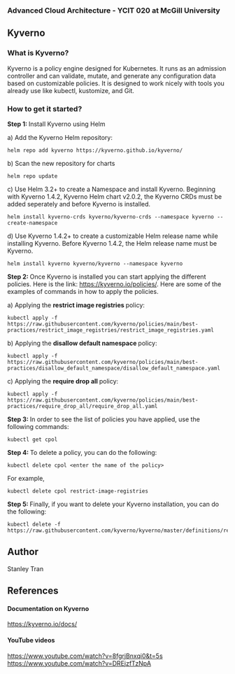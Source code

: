 ### Advanced Cloud Architecture - YCIT 020 at McGill University

## Kyverno

### What is Kyverno?
Kyverno is a policy engine designed for Kubernetes. It runs as an admission controller and can validate, mutate, and generate any configuration data based on customizable policies. It is designed to work nicely with tools you already use like kubectl, kustomize, and Git.

### How to get it started?

<b> Step 1: </b> Install Kyverno using Helm

a) Add the Kyverno Helm repository:

    helm repo add kyverno https://kyverno.github.io/kyverno/

b) Scan the new repository for charts

    helm repo update
    
c) Use Helm 3.2+ to create a Namespace and install Kyverno. Beginning with Kyverno 1.4.2, Kyverno Helm chart v2.0.2, the Kyverno CRDs must be added seperately and before Kyverno is installed.

    helm install kyverno-crds kyverno/kyverno-crds --namespace kyverno --create-namespace

d) Use Kyverno 1.4.2+ to create a customizable Helm release name while installing Kyverno. Before Kyverno 1.4.2, the Helm release name must be Kyverno.

    helm install kyverno kyverno/kyverno --namespace kyverno

<b> Step 2: </b> Once Kyverno is installed you can start applying the different policies. Here is the link: https://kyverno.io/policies/. Here are some of the examples of commands in how to apply the policies.

a) Applying the <b> restrict image registries </b> policy:

    kubectl apply -f https://raw.githubusercontent.com/kyverno/policies/main/best-practices/restrict_image_registries/restrict_image_registries.yaml
    
b) Applying the <b> disallow default namespace </b> policy:

    kubectl apply -f https://raw.githubusercontent.com/kyverno/policies/main/best-practices/disallow_default_namespace/disallow_default_namespace.yaml
    
c) Applying the <b> require drop all </b> policy: 
    
    kubectl apply -f https://raw.githubusercontent.com/kyverno/policies/main/best-practices/require_drop_all/require_drop_all.yaml


<b> Step 3: </b> In order to see the list of policies you have applied, use the following commands:

    kubectl get cpol
    
<b> Step 4: </b> To delete a policy, you can do the following:

    kubectl delete cpol <enter the name of the policy>
    
For example,
    
    kubectl delete cpol restrict-image-registries

<b> Step 5: </b> Finally, if you want to delete your Kyverno installation, you can do the following:

    kubectl delete -f https://raw.githubusercontent.com/kyverno/kyverno/master/definitions/release/install.yaml

## Author

Stanley Tran

## References

#### Documentation on Kyverno
https://kyverno.io/docs/

#### YouTube videos
https://www.youtube.com/watch?v=8fgrjBnxqi0&t=5s 
<br> https://www.youtube.com/watch?v=DREjzfTzNpA

